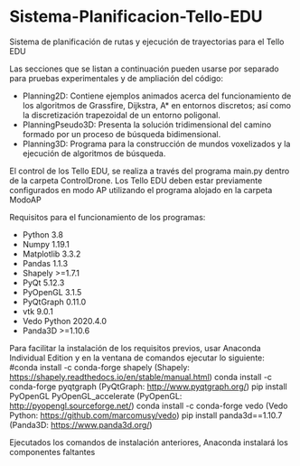 # Sistema-Planificacion-Tello-EDU
Sistema de planificación de rutas y ejecución de trayectorias para el Tello EDU

Las secciones que se listan a continuación pueden usarse por separado para pruebas experimentales y de ampliación del código:
* Planning2D: Contiene ejemplos animados acerca del funcionamiento de los algoritmos de Grassfire, Dijkstra, A* en entornos discretos; así como la discretización trapezoidal de un entorno poligonal.
* PlanningPseudo3D: Presenta la solución tridimensional del camino formado por un proceso de búsqueda bidimensional.
* Planning3D: Programa para la construcción de mundos voxelizados y la ejecución de algoritmos de búsqueda.

El control de los Tello EDU, se realiza a través del programa main.py dentro de la carpeta ControlDrone. Los Tello EDU deben estar previamente configurados en modo AP utilizando el programa alojado en la carpeta ModoAP

Requisitos para el funcionamiento de los programas:
* Python 3.8
* Numpy 1.19.1
* Matplotlib 3.3.2
* Pandas 1.1.3
* Shapely >=1.7.1
* PyQt 5.12.3
* PyOpenGL 3.1.5
* PyQtGraph 0.11.0
* vtk 9.0.1
* Vedo Python 2020.4.0
* Panda3D >=1.10.6

Para facilitar la instalación de los requisitos previos, usar Anaconda Individual Edition y en la ventana de comandos ejecutar lo siguiente:
#conda install -c conda-forge shapely (Shapely: https://shapely.readthedocs.io/en/stable/manual.html)
conda install -c conda-forge pyqtgraph (PyQtGraph: http://www.pyqtgraph.org/)
pip install PyOpenGL PyOpenGL_accelerate (PyOpenGL: http://pyopengl.sourceforge.net/)
conda install -c conda-forge vedo (Vedo Python: https://github.com/marcomusy/vedo)
pip install panda3d==1.10.7 (Panda3D: https://www.panda3d.org/)

Ejecutados los comandos de instalación anteriores, Anaconda instalará los componentes faltantes
